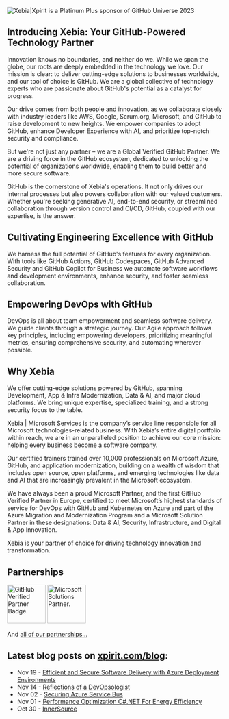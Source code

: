 ![Xebia|Xpirit is a Platinum Plus sponsor of GitHub Universe 2023](https://github.com/XpiritBV/.github/blob/main/profile/git-hub-universe-platinum-plus-xpirit-2000-x-800.png)

## Introducing Xebia: Your GitHub-Powered Technology Partner 

Innovation knows no boundaries, and neither do we. While we span the globe, our roots are deeply embedded in the technology we love. Our mission is clear: to deliver cutting-edge solutions to businesses worldwide, and our tool of choice is GitHub. We are a global collective of technology experts who are passionate about GitHub's potential as a catalyst for progress. 

Our drive comes from both people and innovation, as we collaborate closely with industry leaders like AWS, Google, Scrum.org, Microsoft, and GitHub to raise development to new heights. We empower companies to adopt GitHub, enhance Developer Experience with AI, and prioritize top-notch security and compliance. 

But we're not just any partner – we are a Global Verified GitHub Partner. We are a driving force in the GitHub ecosystem, dedicated to unlocking the potential of organizations worldwide, enabling them to build better and more secure software. 

GitHub is the cornerstone of Xebia's operations. It not only drives our internal processes but also powers collaboration with our valued customers. Whether you're seeking generative AI, end-to-end security, or streamlined collaboration through version control and CI/CD, GitHub, coupled with our expertise, is the answer. 

## Cultivating Engineering Excellence with GitHub 

We harness the full potential of GitHub's features for every organization. With tools like GitHub Actions, GitHub Codespaces, GitHub Advanced Security and GitHub Copilot for Business we automate software workflows and development environments, enhance security, and foster seamless collaboration. 

## Empowering DevOps with GitHub 

DevOps is all about team empowerment and seamless software delivery. We guide clients through a strategic journey. Our Agile approach follows key principles, including empowering developers, prioritizing meaningful metrics, ensuring comprehensive security, and automating wherever possible. 

## Why Xebia 

We offer cutting-edge solutions powered by GitHub, spanning Development, App & Infra Modernization, Data & AI, and major cloud platforms. We bring unique expertise, specialized training, and a strong security focus to the table. 

Xebia | Microsoft Services is the company’s service line responsible for all Microsoft technologies-related business. With Xebia’s entire digital portfolio within reach, we are in an unparalleled position to achieve our core mission: helping every business become a software company. 

Our certified trainers trained over 10,000 professionals on Microsoft Azure, GitHub, and application modernization, building on a wealth of wisdom that includes open source, open platforms, and emerging technologies like data and AI that are increasingly prevalent in the Microsoft ecosystem. 

We have always been a proud Microsoft Partner, and the first GitHub Verified Partner in Europe, certified to meet Microsoft’s highest standards of service for DevOps with GitHub and Kubernetes on Azure and part of the Azure Migration and Modernization Program and a Microsoft Solution Partner in these designations: Data & AI, Security, Infrastructure, and Digital & App Innovation.  

Xebia is your partner of choice for driving technology innovation and transformation. 

## Partnerships

<picture>
  <source media="(prefers-color-scheme: dark)" srcset="https://raw.githubusercontent.com/xebia/.github/master/profile/img/github-verified-white.png">
  <source media="(prefers-color-scheme: light)" srcset="https://raw.githubusercontent.com/xebia/.github/master/profile/img/github-verified-black.png">
  <img alt="GitHub Verified Partner Badge." height="90" src="https://raw.githubusercontent.com/xebia/.github/master/profile/img/github-verified-black.png">
</picture><picture>
  <source media="(prefers-color-scheme: dark)" srcset="https://raw.githubusercontent.com/xebia/.github/master/profile/img/microsoft-msp-color.png">
  <source media="(prefers-color-scheme: light)" srcset="https://raw.githubusercontent.com/xebia/.github/master/profile/img/microsoft-msp-black.png">
  <img alt="Microsoft Solutions Partner." height="90" src="https://raw.githubusercontent.com/xebia/.github/master/profile/img/microsoft-msp-color.png">
</picture>

And [all of our partnerships...](https://xebia.com/about-us/partners/)

## Latest blog posts on [xpirit.com/blog](https://xpirit.com/blog):

<!-- feed start -->
- Nov 19 - [Efficient and Secure Software Delivery with Azure Deployment Environments](https://xpirit.com/efficient-and-secure-software-delivery-with-azure-deployment-environments/)
- Nov 14 - [Reflections of a DevOpsologist](https://xpirit.com/reflections-of-a-devopsologist/)
- Nov 02 - [Securing Azure Service Bus](https://xpirit.com/securing-azure-service-bus/)
- Nov 01 - [Performance Optimization C#.NET For Energy Efficiency](https://xpirit.com/performance-optimization-c-net-for-energy-efficiency/)
- Oct 30 - [InnerSource](https://xpirit.com/innersource/)
<!-- feed end -->
